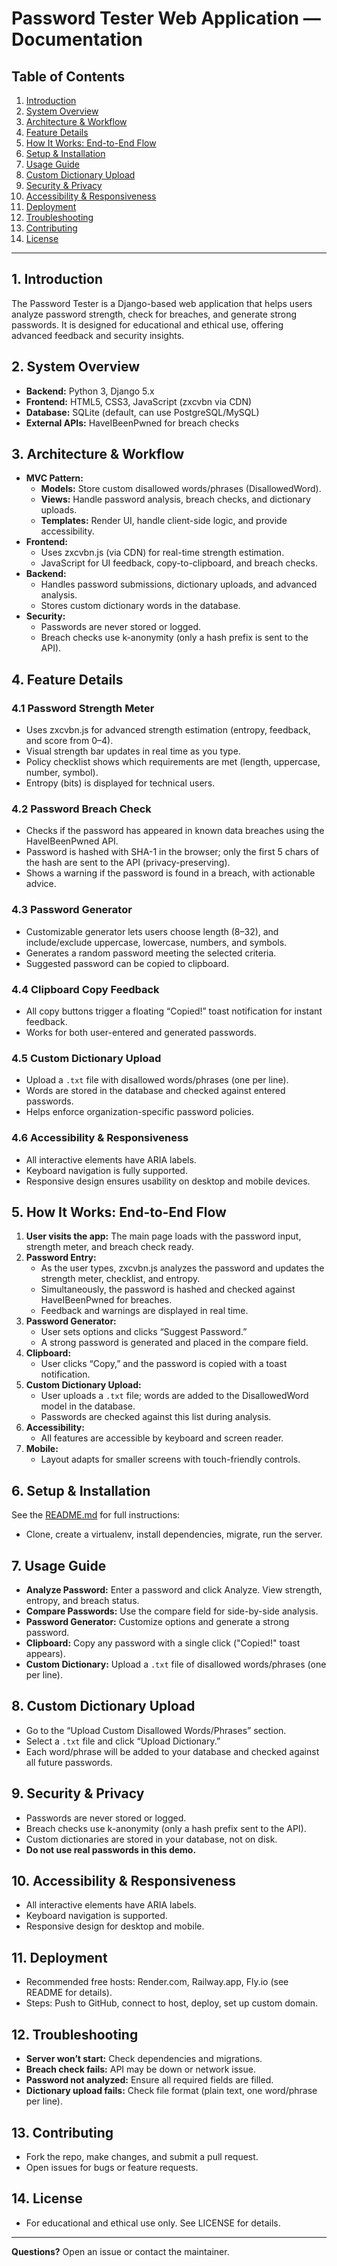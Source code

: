 # Password Tester Web Application — Documentation

## Table of Contents
1. [Introduction](#introduction)
2. [System Overview](#system-overview)
3. [Architecture & Workflow](#architecture--workflow)
4. [Feature Details](#feature-details)
5. [How It Works: End-to-End Flow](#how-it-works-end-to-end-flow)
6. [Setup & Installation](#setup--installation)
7. [Usage Guide](#usage-guide)
8. [Custom Dictionary Upload](#custom-dictionary-upload)
9. [Security & Privacy](#security--privacy)
10. [Accessibility & Responsiveness](#accessibility--responsiveness)
11. [Deployment](#deployment)
12. [Troubleshooting](#troubleshooting)
13. [Contributing](#contributing)
14. [License](#license)

---

## 1. Introduction
The Password Tester is a Django-based web application that helps users analyze password strength, check for breaches, and generate strong passwords. It is designed for educational and ethical use, offering advanced feedback and security insights.

## 2. System Overview
- **Backend:** Python 3, Django 5.x
- **Frontend:** HTML5, CSS3, JavaScript (zxcvbn via CDN)
- **Database:** SQLite (default, can use PostgreSQL/MySQL)
- **External APIs:** HaveIBeenPwned for breach checks

## 3. Architecture & Workflow
- **MVC Pattern:**
  - **Models:** Store custom disallowed words/phrases (DisallowedWord).
  - **Views:** Handle password analysis, breach checks, and dictionary uploads.
  - **Templates:** Render UI, handle client-side logic, and provide accessibility.
- **Frontend:**
  - Uses zxcvbn.js (via CDN) for real-time strength estimation.
  - JavaScript for UI feedback, copy-to-clipboard, and breach checks.
- **Backend:**
  - Handles password submissions, dictionary uploads, and advanced analysis.
  - Stores custom dictionary words in the database.
- **Security:**
  - Passwords are never stored or logged.
  - Breach checks use k-anonymity (only a hash prefix is sent to the API).

## 4. Feature Details
### 4.1 Password Strength Meter
- Uses zxcvbn.js for advanced strength estimation (entropy, feedback, and score from 0–4).
- Visual strength bar updates in real time as you type.
- Policy checklist shows which requirements are met (length, uppercase, number, symbol).
- Entropy (bits) is displayed for technical users.

### 4.2 Password Breach Check
- Checks if the password has appeared in known data breaches using the HaveIBeenPwned API.
- Password is hashed with SHA-1 in the browser; only the first 5 chars of the hash are sent to the API (privacy-preserving).
- Shows a warning if the password is found in a breach, with actionable advice.

### 4.3 Password Generator
- Customizable generator lets users choose length (8–32), and include/exclude uppercase, lowercase, numbers, and symbols.
- Generates a random password meeting the selected criteria.
- Suggested password can be copied to clipboard.

### 4.4 Clipboard Copy Feedback
- All copy buttons trigger a floating “Copied!” toast notification for instant feedback.
- Works for both user-entered and generated passwords.

### 4.5 Custom Dictionary Upload
- Upload a `.txt` file with disallowed words/phrases (one per line).
- Words are stored in the database and checked against entered passwords.
- Helps enforce organization-specific password policies.

### 4.6 Accessibility & Responsiveness
- All interactive elements have ARIA labels.
- Keyboard navigation is fully supported.
- Responsive design ensures usability on desktop and mobile devices.

## 5. How It Works: End-to-End Flow
1. **User visits the app:** The main page loads with the password input, strength meter, and breach check ready.
2. **Password Entry:**
   - As the user types, zxcvbn.js analyzes the password and updates the strength meter, checklist, and entropy.
   - Simultaneously, the password is hashed and checked against HaveIBeenPwned for breaches.
   - Feedback and warnings are displayed in real time.
3. **Password Generator:**
   - User sets options and clicks “Suggest Password.”
   - A strong password is generated and placed in the compare field.
4. **Clipboard:**
   - User clicks “Copy,” and the password is copied with a toast notification.
5. **Custom Dictionary Upload:**
   - User uploads a `.txt` file; words are added to the DisallowedWord model in the database.
   - Passwords are checked against this list during analysis.
6. **Accessibility:**
   - All features are accessible by keyboard and screen reader.
7. **Mobile:**
   - Layout adapts for smaller screens with touch-friendly controls.

## 6. Setup & Installation
See the [README.md](README.md) for full instructions:
- Clone, create a virtualenv, install dependencies, migrate, run the server.

## 7. Usage Guide
- **Analyze Password:** Enter a password and click Analyze. View strength, entropy, and breach status.
- **Compare Passwords:** Use the compare field for side-by-side analysis.
- **Password Generator:** Customize options and generate a strong password.
- **Clipboard:** Copy any password with a single click ("Copied!" toast appears).
- **Custom Dictionary:** Upload a `.txt` file of disallowed words/phrases (one per line).

## 8. Custom Dictionary Upload
- Go to the “Upload Custom Disallowed Words/Phrases” section.
- Select a `.txt` file and click “Upload Dictionary.”
- Each word/phrase will be added to your database and checked against all future passwords.

## 9. Security & Privacy
- Passwords are never stored or logged.
- Breach checks use k-anonymity (only a hash prefix sent to the API).
- Custom dictionaries are stored in your database, not on disk.
- **Do not use real passwords in this demo.**

## 10. Accessibility & Responsiveness
- All interactive elements have ARIA labels.
- Keyboard navigation is supported.
- Responsive design for desktop and mobile.

## 11. Deployment
- Recommended free hosts: Render.com, Railway.app, Fly.io (see README for details).
- Steps: Push to GitHub, connect to host, deploy, set up custom domain.

## 12. Troubleshooting
- **Server won’t start:** Check dependencies and migrations.
- **Breach check fails:** API may be down or network issue.
- **Password not analyzed:** Ensure all required fields are filled.
- **Dictionary upload fails:** Check file format (plain text, one word/phrase per line).

## 13. Contributing
- Fork the repo, make changes, and submit a pull request.
- Open issues for bugs or feature requests.

## 14. License
- For educational and ethical use only. See LICENSE for details.

---

**Questions?** Open an issue or contact the maintainer.

